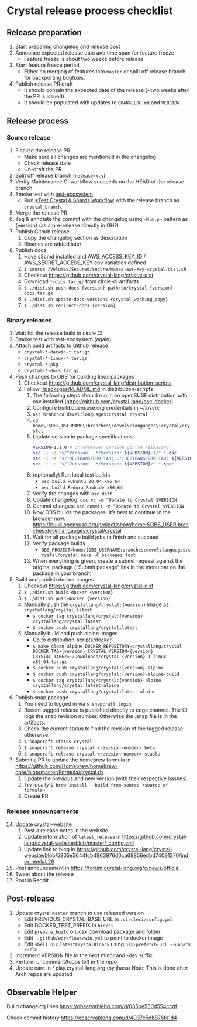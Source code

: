 # Crystal release process checklist

## Release preparation

1. Start preparing changelog and release post
2. Announce expected release date and time span for feature freeze
   * Feature freeze is about two weeks before release
3. Start feature freeze period
   * Either no merging of features into `master` or split off release branch for backporting bugfixes.
4. Publish release PR draft
   * It should contain the expected date of the release (~two weeks after the PR is issued).
   * It should be populated with updates to `CHANGELOG.md` and `VERSION`.

## Release process

### Source release

1. Finalize the release PR
   * Make sure all changes are mentioned in the changelog
   * Check release date
   * Un-draft the PR
2. Split off release branch (`release/x.y`)
3. Verify Maintenance CI workflow succeeds on the HEAD of the release branch
4. Smoke test with [test-ecosystem](https://github.com/crystal-lang/test-ecosystem)
   * Run [*Test Crystal & Shards Workflow](https://github.com/crystal-lang/test-ecosystem/actions/workflows/test-crystal-shards.yml) with the release branch as `crystal_branch`.
4. Merge the release PR
5. Tag & annotate the commit with the changelog using `<M.m.p>` pattern as {version} (as a pre-release directly in GH?)
6. Publish Github release
   1. Copy the changelog section as description
   1. Binaries are added later
7. Publish docs
   1. Have s3cmd installed and AWS_ACCESS_KEY_ID / AWS_SECRET_ACCESS_KEY env variables defined
   1. `$ source /Volumes/Secured/secure/manas-aws-key-crystal-dist.sh`
   1. Checkout https://github.com/crystal-lang/crystal-dist
   1. Download `*-docs.tar.gz` from circle-ci artifacts
   1. `$ ./dist.sh push-docs {version} path/to/crystal-{version}-docs.tar.gz`
   1. `$ ./dist.sh update-docs-versions {crystal_working_copy}`
   1. `$ ./dist.sh redirect-docs {version}`

### Binary releases

1. Wait for the release build in circle CI
2. Smoke test with test-ecosystem (again)
3. Attach build artifacts to Github release
   * `crystal-*-darwin-*.tar.gz`
   * `crystal-*-linux-*.tar.gz`
   * `crystal-*.pkg`
   * `crystal-*-docs.tar.gz`
3. Push changes to OBS for building linux packages
   1. Checkout https://github.com/crystal-lang/distribution-scripts
   3. Follow [./packages/README.md](../packages/README.md) in distribution-scripts
      1. The following steps should run in an openSUSE distribution with osc installed (https://github.com/crystal-lang/osc-docker)
      1. Configure build.opensuse.org credentials in ~/.oscrc
      1. `osc branchco devel:languages:crystal crystal`
      1. `cd home\:$OBS_USERNAME\:branches\:devel\:languages\:crystal/crystal`
      1. Update version in package specifications:
         ```bash
         VERSION=1.1.0 # or whatever version you’re releasing
         sed -i -e "s/^Version: .*/Version: ${VERSION}-1/" *.dsc
         sed -i -e "s/^DEBTRANSFORM-TAR: .*/DEBTRANSFORM-TAR: ${VERSION}-1/" *.dsc
         sed -i -e "s/^Version: .*/Version: ${VERSION}/" *.spec
         ```
      1. (optionally) Run local test builds
         * `osc build xUbuntu_20.04 x86_64`
         * `osc build Fedora_Rawhide x86_64`
      1. Verify the changes with `osc diff`
      1. Update changelog: `osc vc -m “Update to Crystal $VERSION`
      1. Commit changes: `osc commit -m “Update to Crystal $VERSION`
      1. Now OBS builds the packages. It’s best to continue in the browser now: https://build.opensuse.org/project/show/home:$OBS_USER:branches:devel:langauges:crystal/crystal
      1. Wait for all package build jobs to finish and succeed
      1. Verify package builds
         * `OBS_PROJECT=home:$OBS_USERNAME:branches:devel:languages:crystal/crystal make -C packages test`
      1. When everything is green, create a submit request against the original package (“Submit package” link in the menu bar on the package in your branch)
9. Build and publish docker images
   1. Checkout https://github.com/crystal-lang/crystal-dist
   2. `$ ./dist.sh build-docker {version}`
   3. `$ ./dist.sh push-docker {version}`
   4. Manually push the `crystallang/crystal:{version}` image as `crystallang/crystal:latest`
      * `$ docker tag crystallang/crystal:{version} crystallang/crystal:latest`
      * `$ docker push crystallang/crystal:latest`
   5. Manually build and push alpine images
      * Go to distribution-scripts/docker
      * `$ make clean alpine DOCKER_REPOSITORY=crystallang/crystal DOCKER_TAG={version} CRYSTAL_VERSION={version} CRYSTAL_TARGZ=~/Downloads/crystal-{version}-1-linux-x86_64.tar.gz`
      * `$ docker push crystallang/crystal:{version}-alpine`
      * `$ docker push crystallang/crystal:{version}-alpine-build`
      * `$ docker tag crystallang/crystal:{version}-alpine crystallang/crystal:latest-alpine`
      * `$ docker push crystallang/crystal:latest-alpine`
11. Publish snap package
    1. You need to logged in via `$ snapcraft login`
    1. Recent tagged release is published directly to edge channel. The CI logs the snap revision number. Otherwise the .snap file is in the artifacts.
    1. Check the current status to find the revision of the tagged release otherwise:
    1. `$ snapcraft status crystal`
    1. `$ snapcraft release crystal <revision-number> beta`
    1. `$ snapcraft release crystal <revision-number> stable`
13. Submit a PR to update the homebrew formula in https://github.com/Homebrew/homebrew-core/blob/master/Formula/crystal.rb .
    1. Update the previous and new version (with their respective hashes).
    1. Try locally `$ brew install --build-from-source <source of formula>`
    1. Create PR

### Release announcements
14. Update crystal-website
    1. Post a release notes in the website
    1. Update information of `latest_release` in https://github.com/crystal-lang/crystal-website/blob/master/_config.yml
    1. Update link to blog in https://github.com/crystal-lang/crystal-website/blob/5905e5644fcb4863976d0ca69856edbd74091370/index.html#L26
15. Post announcement in https://forum.crystal-lang.org/c/news/official
16. Tweet about the release
17. Post in Reddit

## Post-release
1. Update crystal `master` branch to use released version
   * Edit PREVIOUS_CRYSTAL_BASE_URL in `.circleci/config.yml`
   * Edit DOCKER_TEST_PREFIX in `bin/ci`
   * Edit `prepare_build` on_osx download package and folder
   * Edit ` .github/workflows/win.yml` to point to docker image
   * Edit `shell.nix` `latestCrystalBinary` using  `nix-prefetch-url --unpack <url>`
2. Increment VERSION file to the next minor and -dev suffix
3. Perform uncomment/todos left in the repo
4. Update carc.in / play.crystal-lang.org (by jhass)
    Note: This is done after Arch repos are updated

## Observable Helper

Build changelog lines
https://observablehq.com/d/035be530d554ccdf

Check commit history
https://observablehq.com/d/4937e5db876fe1d4
